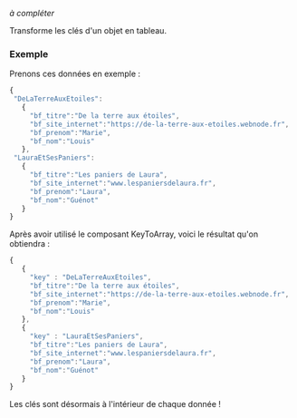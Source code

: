 _à compléter_

Transforme les clés d'un objet en tableau.

### Exemple 

Prenons ces données en exemple :

```js
{
 "DeLaTerreAuxEtoiles":
   {
     "bf_titre":"De la terre aux étoiles",
     "bf_site_internet":"https://de-la-terre-aux-etoiles.webnode.fr",
     "bf_prenom":"Marie",
     "bf_nom":"Louis"
   },
 "LauraEtSesPaniers":
   {
     "bf_titre":"Les paniers de Laura",
     "bf_site_internet":"www.lespaniersdelaura.fr",
     "bf_prenom":"Laura",
     "bf_nom":"Guénot"
   }
}
```

Après avoir utilisé le composant KeyToArray, voici le résultat qu'on obtiendra : 

```js
{
   {
     "key" : "DeLaTerreAuxEtoiles",
     "bf_titre":"De la terre aux étoiles",
     "bf_site_internet":"https://de-la-terre-aux-etoiles.webnode.fr",
     "bf_prenom":"Marie",
     "bf_nom":"Louis"
   },
   {
     "key" : "LauraEtSesPaniers",
     "bf_titre":"Les paniers de Laura",
     "bf_site_internet":"www.lespaniersdelaura.fr",
     "bf_prenom":"Laura",
     "bf_nom":"Guénot"
   }
}
```

Les clés sont désormais à l'intérieur de chaque donnée ! 
